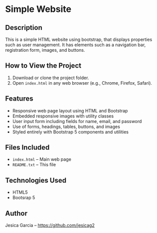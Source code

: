 # Simple Website

## Description
This is a simple HTML website using bootstrap, that displays properties such as user management. It has elements such as a navigation bar, registration form, images, and buttons. 

## How to View the Project
1. Download or clone the project folder.
2. Open `index.html` in any web browser (e.g., Chrome, Firefox, Safari).

## Features
- Responsive web page layout using HTML and Bootstrap
- Embedded responsive images with utility classes
- User input form including fields for name, email, and password
- Use of forms, headings, tables, buttons, and images
- Styled entirely with Bootstrap 5 components and utilities

## Files Included
- `index.html` – Main web page
- `README.txt` – This file

## Technologies Used
- HTML5
- Bootsrap 5

## Author
Jesica Garcia – https://github.com/jesicag2
